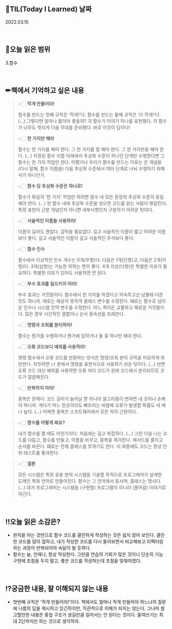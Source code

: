 ## 📆TIL(Today I Learned) 날짜
2022.03.15

<br />

## 📑오늘 읽은 범위
3.함수

<br />

## ✏책에서 기억하고 싶은 내용
> 👉🏻 **작게 만들어라!**
> 
> 함수를 만드는 첫째 규칙은 ‘작게!’다. 함수를 만드는 둘째 규칙은 ‘더 작게!’다. (...) 그렇다면 얼마나 짧아야 좋을까? 각 함수가 이야기 하나를 표현했다. 각 함수가 너무도 멋지게 다음 무대를 준비했다. 바로 이것이 답이다!

> 👉🏻 **한 가지만 해라**
> 
> 함수는 한 가지를 해야 한다. 그 한 가지를 잘 해야 한다. 그 한 가지만을 해야 한다. (...) 지정된 함수 이름 아래에서 추상화 수준이 하나인 단계만 수행한다면 그 함수는 한 가지 작업만 한다. 어쨌거나 우리가 함수를 만드는 이유는 큰 개념을(다시 말해, 함수 이름을) 다음 추상화 수준에서 여러 단계로 나눠 수행하기 위해서가 아니던가.

> 👉🏻 **함수 당 추상화 수준은 하나로!**
>
> 함수가 확실히 ‘한 가지’ 작업만 하려면 함수 내 모든 문장의 추상화 수준이 동일해야 한다. (...) 한 함수 내에 추상화 수준을 섞으면 코드를 읽는 사람이 헷갈린다. 특정 표현이 근본 개념인지 아니면 세부사항인지 구분하기 어려운 탓이다.

> 👉🏻 **서술적인 이름을 사용하라!**
>
> 이름이 길어도 괜찮다. 겁먹을 필요없다. 길고 서술적인 이름이 짧고 어려운 이름보다 좋다. 길고 서술적인 이름이 길고 서술적인 주석보다 좋다.

> 👉🏻 **함수 인수**
> 
> 함수에서 이상적인 인수 개수는 0개(무항)다. 다음은 1개(단항)고, 다음은 2개(이항)다. 3개(삼항)는 가능한 피하는 편이 좋다. 4개 이상(다항)은 특별한 이유가 필요하다. 특별한 이유가 있어도 사용하면 안 된다.

> 👉🏻 **부수 효과를 일으키지 마라!**
> 
> 부수 효과는 거짓말이다. 함수에서 한 가지를 하겠다고 약속하고선 남몰래 다른 짓도 하니까. 때로는 예상치 못하게 클래스 변수를 수정한다. 떄로는 함수로 넘어온 인수나 시스템 전역 변수를 수정한다. 어느 쪽이든 교활하고 해로운 거짓말이다. 많은 경우 시간적인 결합이나 순서 종속성을 초래한다.

> 👉🏻 **명령과 조회를 분리하라!**
> 
> 함수는 뭔가를 수행하거나 뭔가에 답하거나 둘 중 하나만 해야 한다.

> 👉🏻 **오류 코드보다 예외를 사용하라!**
> 
> 명령 함수에서 오류 코드를 반환하는 방식은 명령/조회 분리 규칙을 미묘하게 위반한다. 자칫하면 `if` 문에서 명령을 표현식으로 사용하기 쉬운 탓이다. (...) 반면 오류 코드 대신 예외를 사용하면 오류 처리 코드가 원래 코드에서 분리되므로 코드가 깔끔해진다.

> 👉🏻 **반복하지 마라!**
> 
> 중복은 문제다. 코드 길이가 늘어날 뿐 아니라 알고리즘이 변하면 네 곳이나 손봐야 하니까. 게다가 어느 한곳이라도 빠뜨리는 바람에 오류가 발생할 확률도 네 배나 높다. (...) 어쩌면 중복은 소프트웨어에서 모든 악의 근원이다.

> 👉🏻 **함수를 어떻게 짜죠?**
> 
> 내가 함수를 짤 때도 마찬가지다. 처음에는 길고 복잡하다. (...) 그런 다음 나는 코드를 다듬고, 함수를 만들고, 이름을 바꾸고, 중복을 제거한다. 메서드를 줄이고 순서를 바꾼다. 떄로는 전체 클래스를 쪼개기도 한다. 이 와중에도 코드는 항상 단위 테스트를 통과한다.

> 👉🏻 **결론**
> 
> 모든 시스템은 특정 응용 분야 시스템을 기술할 목적으로 프로그래머가 설계한 도메인 특화 언어로 만들어진다. 함수는 그 언어에서 동사며, 클래스는 명사다. (...) 대가 프로그래머는 시스템을 (구현할) 프로그램이 아니라 (풀어갈) 이야기로 여긴다.

<br />

## ‼오늘 읽은 소감은?
- 원칙을 아는 것만으로 함수 코드를 클린하게 작성하는 것은 쉽지 않아 보인다. 클린한 코드를 많이 접하고, 내가 작성한 코드를 다시 돌아보면서 비교해보고 리팩터링하는 과정이 반복되어야 숙달이 될 듯하다.
- 함수는 늘, 언제나, 항상 작성한다. 그만큼 연습의 기회가 많은 것이니 단순히 기능 구현에 초점을 두지 말고, 좋은 코드를 작성하는데 초점을 맞춰야겠다.


<br />

## ⁉궁금한 내용, 잘 이해되지 않는 내용
- 첫번째 규칙은 '작게 만들어라!'이다. 책에서도 얼마나 작게 만들어야 하느냐의 질문에 나름의 답을 제시하고 있긴하지만, 직관적으로 이해가 되지는 않는다. 그나마 참고할만한 내용은 중첩 구조가 생길만큼 길어서는 안 된다는 것이다. 들여쓰기는 최대 2단까지만 하는 것으로 생각하자.
